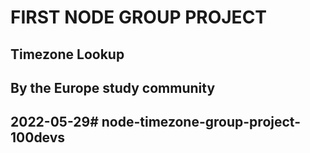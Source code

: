 # FIRST NODE GROUP PROJECT 

## Timezone Lookup

## By the Europe study community
## 2022-05-29# node-timezone-group-project-100devs
